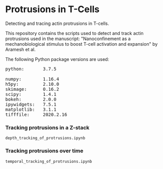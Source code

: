 # Protrusions in T-Cells

Detecting and tracing actin protrusions in T-cells. 

This repository contains the scripts used to detect and track actin protrusions
used in the manuscript: "Nanoconfinement as a mechanobiological stimulus to 
boost T-cell activation and expansion" by Aramesh et al.

The following Python package versions are used:<br>
<pre>
python:       3.7.5

numpy:        1.16.4 
h5py:         2.10.0 
skimage:      0.16.2 
scipy:        1.4.1  
bokeh:        2.0.0  
ipywidgets:   7.5.1  
matplotlib:   3.1.1  
tifffile:     2020.2.16  
</pre>

### Tracking protrusions in a Z-stack

<code>depth_tracking_of_protrusions.ipynb</code>

### Tracking protrusions over time

<code>temporal_tracking_of_protrusions.ipynb</code>

